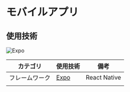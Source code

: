 # モバイルアプリ

## 使用技術

![Expo](https://img.shields.io/badge/Expo-black.svg?logo=Expo)

| カテゴリ       | 使用技術                       | 備考         |
| -------------- | ------------------------------ | ------------ |
| フレームワーク | [Expo](https://docs.expo.dev/) | React Native |
|                |                                |              |

